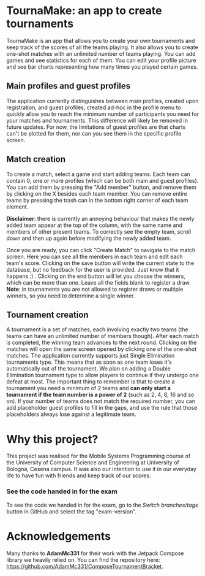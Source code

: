 


# TournaMake: an app to create tournaments
TournaMake is an app that allows you to create your own tournaments and keep track of the scores of all the teams playing. It also allows you to create one-shot matches with an unlimited number of teams playing. You can add games and see statistics for each of them. You can edit your profile picture and see bar charts representing how many times you played certain games.

## Main profiles and guest profiles
The application currently distinguishes between main profiles, created upon registration, and guest profiles, created ad-hoc in the profile menu to quickly allow you to reach the minimum number of participants you need for your matches and tournaments. This difference will likely be removed in future updates. For now, the limitations of guest profiles are that charts can't be plotted for them, nor can you see them in the specific profile screen.

## Match creation
To create a match, select a game and start adding teams. Each team can contain 0, one or more profiles (which can be both main and guest profiles). You can add them by pressing the "Add member" button, and remove them by clicking on the X besides each team member. You can remove entire teams by pressing the trash can in the bottom right corner of each team element.

**Disclaimer**: there is currently an annoying behaviour that makes the newly added team appear at the top of the column, with the same name and members of other present teams. To correctly see the empty team, scroll down and then up again before modifying the newly added team.

Once you are ready, you can click "Create Match" to navigate to the match screen. Here you can see all the members in each team and edit each team's score. Clicking on the save button will write the current state to the database, but no feedback for the user is provided. Just know that it happens :) . Clicking on the end button will let you choose the winners, which can be more than one. Leave all the fields blank to register a draw. **Note**: in tournaments you are not allowed to register draws or multiple winners, so you need to determine a single winner.

## Tournament creation
A tournament is a set of matches, each involving exactly two teams (the teams can have an unlimited number of members though). After each match is completed, the winning team advances to the next round. Clicking on the matches will open the same screen opened by clicking one of the one-shot matches.
The application currently supports just Single Elimination tournaments type. This means that as soon as one team loses it's automatically out of the tournament. We plan on adding a Double Elimination tournament type to allow players to continue if they undergo one defeat at most.
The important thing to remember is that to create a tournament you need a minimum of 2 teams and **can only start a tournament if the team number is a power of 2** (such as 2, 4, 8, 16 and so on). If your number of teams does not match the required number, you can add placeholder guest profiles to fill in the gaps, and use the rule that those placeholders always lose against a legitimate team.

# Why this project?
This project was realised for the Mobile Systems Programming course of the University of Computer Science and Engineering at University of Bologna, Cesena campus. It was also our intention to use it in our everyday life to have fun with friends and keep track of our scores.

### See the code handed in for the exam
To see the code we handed in for the exam, go to the *Switch branches/tags* button in GitHub and select the tag "exam-version".

# Acknowledgements
Many thanks to **AdamMc331** for their work with the Jetpack Compose library we heavily relied on. You can find the repository here: https://github.com/AdamMc331/ComposeTournamentBracket.
